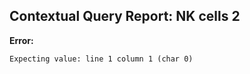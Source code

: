 ## Contextual Query Report: NK cells 2

**Error:**
```
Expecting value: line 1 column 1 (char 0)
```